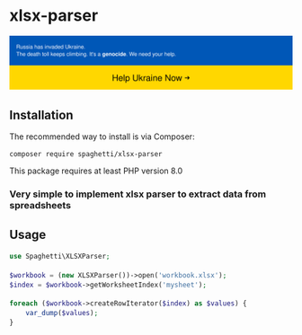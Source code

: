 # xlsx-parser

[![Stand With Ukraine](https://raw.githubusercontent.com/vshymanskyy/StandWithUkraine/main/banner2-direct.svg)](https://vshymanskyy.github.io/StandWithUkraine)

Installation
---

The recommended way to install is via Composer:

```shell
composer require spaghetti/xlsx-parser
```

This package requires at least PHP version 8.0

### Very simple to implement xlsx parser to extract data from spreadsheets

Usage
---
```php
use Spaghetti\XLSXParser;

$workbook = (new XLSXParser())->open('workbook.xlsx');
$index = $workbook->getWorksheetIndex('mysheet');

foreach ($workbook->createRowIterator($index) as $values) {
    var_dump($values);
}
```
